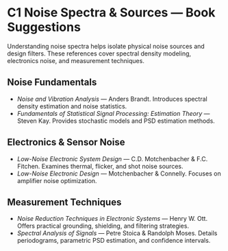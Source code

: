 # C1 Noise Spectra & Sources — Book Suggestions

Understanding noise spectra helps isolate physical noise sources and design filters. These references cover spectral density modeling, electronics noise, and measurement techniques.

## Noise Fundamentals
- *Noise and Vibration Analysis* — Anders Brandt. Introduces spectral density estimation and noise statistics.
- *Fundamentals of Statistical Signal Processing: Estimation Theory* — Steven Kay. Provides stochastic models and PSD estimation methods.

## Electronics & Sensor Noise
- *Low-Noise Electronic System Design* — C.D. Motchenbacher & F.C. Fitchen. Examines thermal, flicker, and shot noise sources.
- *Low-Noise Electronic Design* — Motchenbacher & Connelly. Focuses on amplifier noise optimization.

## Measurement Techniques
- *Noise Reduction Techniques in Electronic Systems* — Henry W. Ott. Offers practical grounding, shielding, and filtering strategies.
- *Spectral Analysis of Signals* — Petre Stoica & Randolph Moses. Details periodograms, parametric PSD estimation, and confidence intervals.
